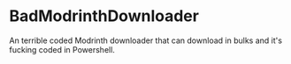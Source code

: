 # BadModrinthDownloader
An terrible coded Modrinth downloader that can download in bulks and it's fucking coded in Powershell.


